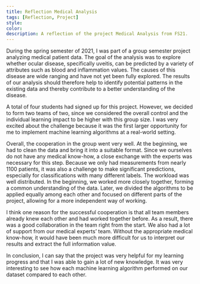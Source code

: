 ```yaml
---
title: Reflection Medical Analysis
tags: [Reflection, Project]
style: 
color: 
description: A reflection of the project Medical Analysis from FS21.
---
```



During the spring semester of 2021, I was part of a group semester project analyzing medical patient data. The goal of the analysis was to explore whether ocular disease, specifically uveitis, can be predicted by a variety of attributes such as blood and inflammation values. The causes of this disease are wide ranging and have not yet been fully explored. The results of our analysis should therefore help to identify potential patterns in the existing data and thereby contribute to a better understanding of the disease.

A total of four students had signed up for this project. However, we decided to form two teams of two, since we considered the overall control and the individual learning impact to be higher with this group size. I was very excited about the challenge because it was the first larger opportunity for me to implement machine learning algorithms at a real-world setting. 

Overall, the cooperation in the group went very well. At the beginning, we had to clean the data and bring it into a suitable format. Since we ourselves do not have any medical know-how, a close exchange with the experts was necessary for this step. Because we only had measurements from nearly 1100 patients, it was also a challenge to make significant predictions, especially for classifications with many different labels. The workload was well distributed. In the beginning, we worked more closely together, forming a common understanding of the data. Later, we divided the algorithms to be applied equally among each other and focused on different parts of the project, allowing for a more independent way of working.

I think one reason for the successful cooperation is that all team members already knew each other and had worked together before. As a result, there was a good collaboration in the team right from the start. We also had a lot of support from our medical experts’ team. Without the appropriate medical know-how, it would have been much more difficult for us to interpret our results and extract the full information value.

In conclusion, I can say that the project was very helpful for my learning progress and that I was able to gain a lot of new knowledge. It was very interesting to see how each machine learning algorithm performed on our dataset compared to each other.
